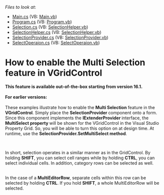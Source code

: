 <!-- default file list -->
*Files to look at*:

* [Main.cs](./CS/WindowsApplication3/Main.cs) (VB: [Main.vb](./VB/WindowsApplication3/Main.vb))
* [Program.cs](./CS/WindowsApplication3/Program.cs) (VB: [Program.vb](./VB/WindowsApplication3/Program.vb))
* [Selection.cs](./CS/WindowsApplication3/Selection.cs) (VB: [SelectionHelper.vb](./VB/WindowsApplication3/SelectionHelper.vb))
* [SelectionHelper.cs](./CS/WindowsApplication3/SelectionHelper.cs) (VB: [SelectionHelper.vb](./VB/WindowsApplication3/SelectionHelper.vb))
* [SelectionProvider.cs](./CS/WindowsApplication3/SelectionProvider.cs) (VB: [SelectionProvider.vb](./VB/WindowsApplication3/SelectionProvider.vb))
* [SelectOperaion.cs](./CS/WindowsApplication3/SelectOperaion.cs) (VB: [SelectOperaion.vb](./VB/WindowsApplication3/SelectOperaion.vb))
<!-- default file list end -->
# How to enable the Multi Selection feature in VGridControl


<p><strong>This feature is a</strong><strong>vailab</strong><strong>l</strong><strong>e</strong><strong> out-of-the-box</strong><strong> starting from version 16.1</strong><strong>. <br></strong><br><strong>For earlier versions:</strong><br><br>These examples illustrate how to enable the <strong>Multi Selection</strong> feature in the <strong>VGridControl</strong>. Simply place the <strong>SelectionProvider </strong>component onto a form. Since this component implements the <strong>IExtenderProvider </strong>interface, the <strong>MultiSelect </strong><strong>property </strong>will be shown for the VGridControl in the Visual Studio Property Grid. So, you will be able to turn this option on at design time. At runtime, use the <strong>SelectionProvider.SetMultiSelect method</strong>.</p>
<br>
<p>In short, selection operates in a similar manner as in the GridControl. By holding <strong>SHIFT</strong>, you can select cell ranges while by holding <strong>CTRL</strong>, you can select individual cells. In addition, category rows can be selected as well.</p>
<p><br> In the case of a <strong>MultiEditorRow</strong>, separate cells within this row can be selected by holding <strong>CTRL</strong>. If you hold <strong>SHIFT</strong>, a whole MultiEditorRow will be selected.</p>

<br/>


